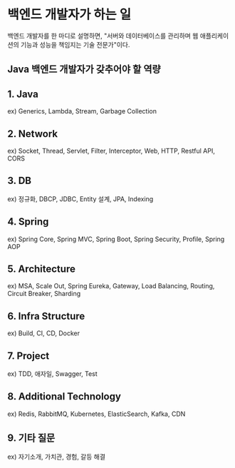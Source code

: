 # 백엔드 개발자가 하는 일

백엔드 개발자를 한 마디로 설명하면, "서버와 데이터베이스를 관리하며 웹 애플리케이션의 기능과 성능을 책임지는 기술 전문가"이다.

## Java 백엔드 개발자가 갖추어야 할 역량

## 1. Java
ex) Generics, Lambda, Stream, Garbage Collection

## 2. Network
ex) Socket, Thread, Servlet, Filter, Interceptor, Web, HTTP, Restful API, CORS

## 3. DB
ex) 정규화, DBCP, JDBC, Entity 설계, JPA, Indexing

## 4. Spring
ex) Spring Core, Spring MVC, Spring Boot, Spring Security, Profile, Spring AOP

## 5. Architecture
ex) MSA, Scale Out, Spring Eureka, Gateway, Load Balancing, Routing, Circuit Breaker, Sharding

## 6. Infra Structure
ex) Build, CI, CD, Docker

## 7. Project
ex) TDD, 애자일, Swagger, Test

## 8. Additional Technology
ex) Redis, RabbitMQ, Kubernetes, ElasticSearch, Kafka, CDN

## 9. 기타 질문
ex) 자기소개, 가치관, 경험, 갈등 해결